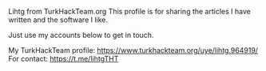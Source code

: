 Lihtg from TurkHackTeam.org
This profile is for sharing the articles I have written and the software I like.

Just use my accounts below to get in touch.

My TurkHackTeam profile: https://www.turkhackteam.org/uye/lihtg.964919/
For contact: https://t.me/lihtgTHT
